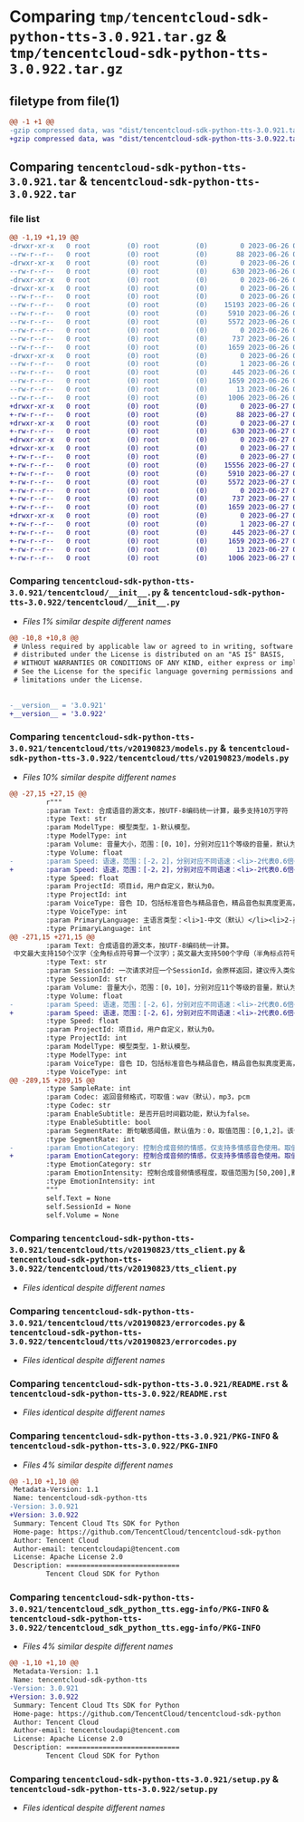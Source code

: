 # Comparing `tmp/tencentcloud-sdk-python-tts-3.0.921.tar.gz` & `tmp/tencentcloud-sdk-python-tts-3.0.922.tar.gz`

## filetype from file(1)

```diff
@@ -1 +1 @@
-gzip compressed data, was "dist/tencentcloud-sdk-python-tts-3.0.921.tar", last modified: Mon Jun 26 00:36:35 2023, max compression
+gzip compressed data, was "dist/tencentcloud-sdk-python-tts-3.0.922.tar", last modified: Tue Jun 27 00:36:56 2023, max compression
```

## Comparing `tencentcloud-sdk-python-tts-3.0.921.tar` & `tencentcloud-sdk-python-tts-3.0.922.tar`

### file list

```diff
@@ -1,19 +1,19 @@
-drwxr-xr-x   0 root         (0) root         (0)        0 2023-06-26 00:36:35.000000 tencentcloud-sdk-python-tts-3.0.921/
--rw-r--r--   0 root         (0) root         (0)       88 2023-06-26 00:36:35.000000 tencentcloud-sdk-python-tts-3.0.921/setup.cfg
-drwxr-xr-x   0 root         (0) root         (0)        0 2023-06-26 00:36:35.000000 tencentcloud-sdk-python-tts-3.0.921/tencentcloud/
--rw-r--r--   0 root         (0) root         (0)      630 2023-06-26 00:36:35.000000 tencentcloud-sdk-python-tts-3.0.921/tencentcloud/__init__.py
-drwxr-xr-x   0 root         (0) root         (0)        0 2023-06-26 00:36:35.000000 tencentcloud-sdk-python-tts-3.0.921/tencentcloud/tts/
-drwxr-xr-x   0 root         (0) root         (0)        0 2023-06-26 00:36:35.000000 tencentcloud-sdk-python-tts-3.0.921/tencentcloud/tts/v20190823/
--rw-r--r--   0 root         (0) root         (0)        0 2023-06-26 00:36:35.000000 tencentcloud-sdk-python-tts-3.0.921/tencentcloud/tts/v20190823/__init__.py
--rw-r--r--   0 root         (0) root         (0)    15193 2023-06-26 00:36:35.000000 tencentcloud-sdk-python-tts-3.0.921/tencentcloud/tts/v20190823/models.py
--rw-r--r--   0 root         (0) root         (0)     5910 2023-06-26 00:36:35.000000 tencentcloud-sdk-python-tts-3.0.921/tencentcloud/tts/v20190823/tts_client.py
--rw-r--r--   0 root         (0) root         (0)     5572 2023-06-26 00:36:35.000000 tencentcloud-sdk-python-tts-3.0.921/tencentcloud/tts/v20190823/errorcodes.py
--rw-r--r--   0 root         (0) root         (0)        0 2023-06-26 00:36:35.000000 tencentcloud-sdk-python-tts-3.0.921/tencentcloud/tts/__init__.py
--rw-r--r--   0 root         (0) root         (0)      737 2023-06-26 00:36:35.000000 tencentcloud-sdk-python-tts-3.0.921/README.rst
--rw-r--r--   0 root         (0) root         (0)     1659 2023-06-26 00:36:35.000000 tencentcloud-sdk-python-tts-3.0.921/PKG-INFO
-drwxr-xr-x   0 root         (0) root         (0)        0 2023-06-26 00:36:35.000000 tencentcloud-sdk-python-tts-3.0.921/tencentcloud_sdk_python_tts.egg-info/
--rw-r--r--   0 root         (0) root         (0)        1 2023-06-26 00:36:35.000000 tencentcloud-sdk-python-tts-3.0.921/tencentcloud_sdk_python_tts.egg-info/dependency_links.txt
--rw-r--r--   0 root         (0) root         (0)      445 2023-06-26 00:36:35.000000 tencentcloud-sdk-python-tts-3.0.921/tencentcloud_sdk_python_tts.egg-info/SOURCES.txt
--rw-r--r--   0 root         (0) root         (0)     1659 2023-06-26 00:36:35.000000 tencentcloud-sdk-python-tts-3.0.921/tencentcloud_sdk_python_tts.egg-info/PKG-INFO
--rw-r--r--   0 root         (0) root         (0)       13 2023-06-26 00:36:35.000000 tencentcloud-sdk-python-tts-3.0.921/tencentcloud_sdk_python_tts.egg-info/top_level.txt
--rw-r--r--   0 root         (0) root         (0)     1006 2023-06-26 00:36:35.000000 tencentcloud-sdk-python-tts-3.0.921/setup.py
+drwxr-xr-x   0 root         (0) root         (0)        0 2023-06-27 00:36:56.000000 tencentcloud-sdk-python-tts-3.0.922/
+-rw-r--r--   0 root         (0) root         (0)       88 2023-06-27 00:36:56.000000 tencentcloud-sdk-python-tts-3.0.922/setup.cfg
+drwxr-xr-x   0 root         (0) root         (0)        0 2023-06-27 00:36:56.000000 tencentcloud-sdk-python-tts-3.0.922/tencentcloud/
+-rw-r--r--   0 root         (0) root         (0)      630 2023-06-27 00:36:56.000000 tencentcloud-sdk-python-tts-3.0.922/tencentcloud/__init__.py
+drwxr-xr-x   0 root         (0) root         (0)        0 2023-06-27 00:36:56.000000 tencentcloud-sdk-python-tts-3.0.922/tencentcloud/tts/
+drwxr-xr-x   0 root         (0) root         (0)        0 2023-06-27 00:36:56.000000 tencentcloud-sdk-python-tts-3.0.922/tencentcloud/tts/v20190823/
+-rw-r--r--   0 root         (0) root         (0)        0 2023-06-27 00:36:56.000000 tencentcloud-sdk-python-tts-3.0.922/tencentcloud/tts/v20190823/__init__.py
+-rw-r--r--   0 root         (0) root         (0)    15556 2023-06-27 00:36:56.000000 tencentcloud-sdk-python-tts-3.0.922/tencentcloud/tts/v20190823/models.py
+-rw-r--r--   0 root         (0) root         (0)     5910 2023-06-27 00:36:56.000000 tencentcloud-sdk-python-tts-3.0.922/tencentcloud/tts/v20190823/tts_client.py
+-rw-r--r--   0 root         (0) root         (0)     5572 2023-06-27 00:36:56.000000 tencentcloud-sdk-python-tts-3.0.922/tencentcloud/tts/v20190823/errorcodes.py
+-rw-r--r--   0 root         (0) root         (0)        0 2023-06-27 00:36:56.000000 tencentcloud-sdk-python-tts-3.0.922/tencentcloud/tts/__init__.py
+-rw-r--r--   0 root         (0) root         (0)      737 2023-06-27 00:36:56.000000 tencentcloud-sdk-python-tts-3.0.922/README.rst
+-rw-r--r--   0 root         (0) root         (0)     1659 2023-06-27 00:36:56.000000 tencentcloud-sdk-python-tts-3.0.922/PKG-INFO
+drwxr-xr-x   0 root         (0) root         (0)        0 2023-06-27 00:36:56.000000 tencentcloud-sdk-python-tts-3.0.922/tencentcloud_sdk_python_tts.egg-info/
+-rw-r--r--   0 root         (0) root         (0)        1 2023-06-27 00:36:56.000000 tencentcloud-sdk-python-tts-3.0.922/tencentcloud_sdk_python_tts.egg-info/dependency_links.txt
+-rw-r--r--   0 root         (0) root         (0)      445 2023-06-27 00:36:56.000000 tencentcloud-sdk-python-tts-3.0.922/tencentcloud_sdk_python_tts.egg-info/SOURCES.txt
+-rw-r--r--   0 root         (0) root         (0)     1659 2023-06-27 00:36:56.000000 tencentcloud-sdk-python-tts-3.0.922/tencentcloud_sdk_python_tts.egg-info/PKG-INFO
+-rw-r--r--   0 root         (0) root         (0)       13 2023-06-27 00:36:56.000000 tencentcloud-sdk-python-tts-3.0.922/tencentcloud_sdk_python_tts.egg-info/top_level.txt
+-rw-r--r--   0 root         (0) root         (0)     1006 2023-06-27 00:36:56.000000 tencentcloud-sdk-python-tts-3.0.922/setup.py
```

### Comparing `tencentcloud-sdk-python-tts-3.0.921/tencentcloud/__init__.py` & `tencentcloud-sdk-python-tts-3.0.922/tencentcloud/__init__.py`

 * *Files 1% similar despite different names*

```diff
@@ -10,8 +10,8 @@
 # Unless required by applicable law or agreed to in writing, software
 # distributed under the License is distributed on an "AS IS" BASIS,
 # WITHOUT WARRANTIES OR CONDITIONS OF ANY KIND, either express or implied.
 # See the License for the specific language governing permissions and
 # limitations under the License.
 
 
-__version__ = '3.0.921'
+__version__ = '3.0.922'
```

### Comparing `tencentcloud-sdk-python-tts-3.0.921/tencentcloud/tts/v20190823/models.py` & `tencentcloud-sdk-python-tts-3.0.922/tencentcloud/tts/v20190823/models.py`

 * *Files 10% similar despite different names*

```diff
@@ -27,15 +27,15 @@
         r"""
         :param Text: 合成语音的源文本，按UTF-8编码统一计算，最多支持10万字符
         :type Text: str
         :param ModelType: 模型类型，1-默认模型。
         :type ModelType: int
         :param Volume: 音量大小，范围：[0，10]，分别对应11个等级的音量，默认为0，代表正常音量。没有静音选项。
         :type Volume: float
-        :param Speed: 语速，范围：[-2，2]，分别对应不同语速：<li>-2代表0.6倍</li><li>-1代表0.8倍</li><li>0代表1.0倍（默认）</li><li>1代表1.2倍</li><li>2代表1.5倍</li>如果需要更细化的语速，可以保留小数点后一位，例如0.5 1.1 1.8等。<br>
+        :param Speed: 语速，范围：[-2，2]，分别对应不同语速：<li>-2代表0.6倍</li><li>-1代表0.8倍</li><li>0代表1.0倍（默认）</li><li>1代表1.2倍</li><li>2代表1.5倍</li>如果需要更细化的语速，可以保留小数点后 2 位，例如0.5 1.1 1.8等。<br>参数值与实际语速转换，可参考[代码示例](https://sdk-1300466766.cos.ap-shanghai.myqcloud.com/sample/speed_sample.tar.gz)
         :type Speed: float
         :param ProjectId: 项目id，用户自定义，默认为0。
         :type ProjectId: int
         :param VoiceType: 音色 ID，包括标准音色与精品音色，精品音色拟真度更高，价格不同于标准音色，请参见[购买指南](https://cloud.tencent.com/document/product/1073/34112)。完整的音色 ID 列表请参见[音色列表](https://cloud.tencent.com/document/product/1073/92668)。
         :type VoiceType: int
         :param PrimaryLanguage: 主语言类型：<li>1-中文（默认）</li><li>2-英文</li>
         :type PrimaryLanguage: int
@@ -271,15 +271,15 @@
         :param Text: 合成语音的源文本，按UTF-8编码统一计算。
 中文最大支持150个汉字（全角标点符号算一个汉字）；英文最大支持500个字母（半角标点符号算一个字母）。
         :type Text: str
         :param SessionId: 一次请求对应一个SessionId，会原样返回，建议传入类似于uuid的字符串防止重复。
         :type SessionId: str
         :param Volume: 音量大小，范围：[0，10]，分别对应11个等级的音量，默认为0，代表正常音量。没有静音选项。
         :type Volume: float
-        :param Speed: 语速，范围：[-2，6]，分别对应不同语速：<li>-2代表0.6倍</li><li>-1代表0.8倍</li><li>0代表1.0倍（默认）</li><li>1代表1.2倍</li><li>2代表1.5倍</li><li>6代表2.5倍</li>如果需要更细化的语速，可以保留小数点后一位，例如0.5 1.1 1.8等。<br>
+        :param Speed: 语速，范围：[-2，6]，分别对应不同语速：<li>-2代表0.6倍</li><li>-1代表0.8倍</li><li>0代表1.0倍（默认）</li><li>1代表1.2倍</li><li>2代表1.5倍</li><li>6代表2.5倍</li>如果需要更细化的语速，可以保留小数点后 2 位，例如0.5 1.1 1.8等。<br>参数值与实际语速转换，可参考[代码示例](https://sdk-1300466766.cos.ap-shanghai.myqcloud.com/sample/speed_sample.tar.gz)
         :type Speed: float
         :param ProjectId: 项目id，用户自定义，默认为0。
         :type ProjectId: int
         :param ModelType: 模型类型，1-默认模型。
         :type ModelType: int
         :param VoiceType: 音色 ID，包括标准音色与精品音色，精品音色拟真度更高，价格不同于标准音色，请参见[购买指南](https://cloud.tencent.com/document/product/1073/34112)。完整的音色 ID 列表请参见[音色列表](https://cloud.tencent.com/document/product/1073/92668)。
         :type VoiceType: int
@@ -289,15 +289,15 @@
         :type SampleRate: int
         :param Codec: 返回音频格式，可取值：wav（默认），mp3，pcm
         :type Codec: str
         :param EnableSubtitle: 是否开启时间戳功能，默认为false。
         :type EnableSubtitle: bool
         :param SegmentRate: 断句敏感阈值，默认值为：0，取值范围：[0,1,2]。该值越大越不容易断句，模型会更倾向于仅按照标点符号断句。此参数建议不要随意调整，可能会影响合成效果。
         :type SegmentRate: int
-        :param EmotionCategory: 控制合成音频的情感，仅支持多情感音色使用。取值: neutral(中性)、sad(悲伤)、happy(高兴)、angry(生气)、fear(恐惧)、news(新闻)、story(故事)、radio(广播)、poetry(诗歌)、call(客服)
+        :param EmotionCategory: 控制合成音频的情感，仅支持多情感音色使用。取值: neutral(中性)、sad(悲伤)、happy(高兴)、angry(生气)、fear(恐惧)、news(新闻)、story(故事)、radio(广播)、poetry(诗歌)、call(客服)、撒娇(sajiao)、厌恶(disgusted)、震惊(amaze)、平静(peaceful)、兴奋(exciting)
         :type EmotionCategory: str
         :param EmotionIntensity: 控制合成音频情感程度，取值范围为[50,200],默认为100；只有EmotionCategory不为空时生效；
         :type EmotionIntensity: int
         """
         self.Text = None
         self.SessionId = None
         self.Volume = None
```

### Comparing `tencentcloud-sdk-python-tts-3.0.921/tencentcloud/tts/v20190823/tts_client.py` & `tencentcloud-sdk-python-tts-3.0.922/tencentcloud/tts/v20190823/tts_client.py`

 * *Files identical despite different names*

### Comparing `tencentcloud-sdk-python-tts-3.0.921/tencentcloud/tts/v20190823/errorcodes.py` & `tencentcloud-sdk-python-tts-3.0.922/tencentcloud/tts/v20190823/errorcodes.py`

 * *Files identical despite different names*

### Comparing `tencentcloud-sdk-python-tts-3.0.921/README.rst` & `tencentcloud-sdk-python-tts-3.0.922/README.rst`

 * *Files identical despite different names*

### Comparing `tencentcloud-sdk-python-tts-3.0.921/PKG-INFO` & `tencentcloud-sdk-python-tts-3.0.922/PKG-INFO`

 * *Files 4% similar despite different names*

```diff
@@ -1,10 +1,10 @@
 Metadata-Version: 1.1
 Name: tencentcloud-sdk-python-tts
-Version: 3.0.921
+Version: 3.0.922
 Summary: Tencent Cloud Tts SDK for Python
 Home-page: https://github.com/TencentCloud/tencentcloud-sdk-python
 Author: Tencent Cloud
 Author-email: tencentcloudapi@tencent.com
 License: Apache License 2.0
 Description: ============================
         Tencent Cloud SDK for Python
```

### Comparing `tencentcloud-sdk-python-tts-3.0.921/tencentcloud_sdk_python_tts.egg-info/PKG-INFO` & `tencentcloud-sdk-python-tts-3.0.922/tencentcloud_sdk_python_tts.egg-info/PKG-INFO`

 * *Files 4% similar despite different names*

```diff
@@ -1,10 +1,10 @@
 Metadata-Version: 1.1
 Name: tencentcloud-sdk-python-tts
-Version: 3.0.921
+Version: 3.0.922
 Summary: Tencent Cloud Tts SDK for Python
 Home-page: https://github.com/TencentCloud/tencentcloud-sdk-python
 Author: Tencent Cloud
 Author-email: tencentcloudapi@tencent.com
 License: Apache License 2.0
 Description: ============================
         Tencent Cloud SDK for Python
```

### Comparing `tencentcloud-sdk-python-tts-3.0.921/setup.py` & `tencentcloud-sdk-python-tts-3.0.922/setup.py`

 * *Files identical despite different names*

